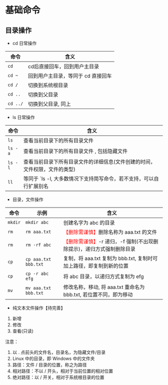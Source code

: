# 基础命令

## 目录操作

- cd 日常操作

| 命令       | 含义                  |
|----------|---------------------|
| `cd `    | cd后直接回车，回到用户主目录     |
| `cd ~`   | 回到用户主目录，等同于 cd 直接回车 |
| `cd /`   | 切换到系统根目录            |
| `cd ..`  | 切换到父目录              |
| `cd ../` | 切换到父目录, 同上          |

- ls 日常操作

| 命令      | 含义                                     |
|---------|----------------------------------------|
| `ls`    | 查看当前目录下的所有目录文件                         |
| `ls -a` | 查看当前目录下的所有目录文件 , 包括隐藏文件                |
| `ls -l` | 查看当前目录下所有目录文件的详细信息(文件创建的时间，文件权限，文件的类型) |
| `ll`    | 等同于 `ls -l, 大多数情况下支持简写命令，若不支持，可以自行扩展别名 |

- 目录，文件操作

| 命令      | 示例                   | 含义                                                      |
|---------|----------------------|---------------------------------------------------------|
| `mkdir` | `mkdir abc`          | 创建名字为 abc 的目录                                           |
| `rm`    | `rm aaa.txt`         | <span style="color: red">【删除需谨慎】</span>删除名称为 aaa.txt 的文件 |
| `rm`    | `rm -rf abc`         | <span style="color: red">【删除需谨慎】</span>-r 递归，-f 强制(不出现删除提示)，递归方式强制删除目录                  |
| `cp`    | `cp aaa.txt bbb.txt` | 复制，将 aaa.txt 复制为 bbb.txt, 复制时可加上路径，即复制到新的位置             |
| `cp`    | `cp -r abc efg`      | 将 abc 目录，以递归方式复制为 efg                                   |
| `mv`    | `mv aaa.txt bbb.txt` | 修改名称，移动, 将 aaa.txt 重命名为 bbb.txt, 若位置不同，即为移动             |

- 纯文本文件操作【待完善】
1. 新增
2. 修改
3. 查看(只读)

注意：
1. 以 . 点前头的文件名，目录名，为隐藏文件/目录
2. Linux 中的目录，即 Windows 中的文件夹
3. 路径：文件 / 目录的位置，称之为路径
4. 相对路径：不以 / 开头，相对于当前位置的相对位置
5. 绝对路径：以 / 开关，相对于系统根目录的位置
